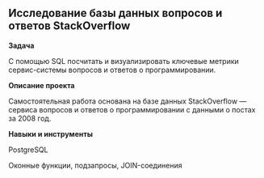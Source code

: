 ## Исследование базы данных вопросов и ответов StackOverflow


**Задача**   

С помощью SQL посчитать и визуализировать ключевые метрики сервис-системы вопросов и ответов о программировании.    


**Описание проекта**

Самостоятельная работа основана на базе данных StackOverflow — сервиса вопросов и ответов о программировании с данными о постах за 2008 год.  


**Навыки и инструменты**  

PostgreSQL

Oконные функции, подзапросы, JOIN-соединения
